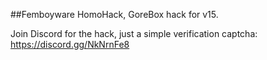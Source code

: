 ##Femboyware HomoHack, GoreBox hack for v15.

Join Discord for the hack, just a simple verification captcha:
https://discord.gg/NkNrnFe8
